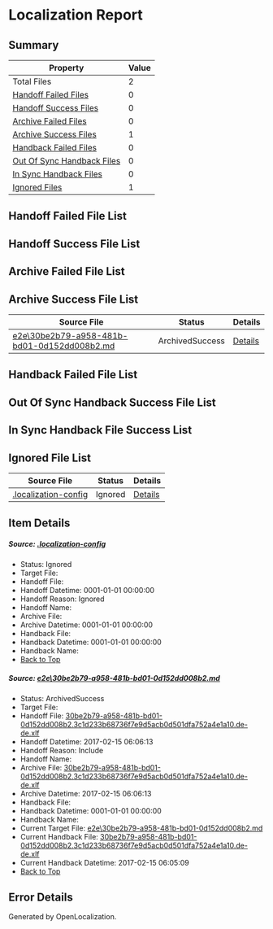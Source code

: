 # <a name='report-top'></a> Localization Report

## Summary
 Property | Value 
 -------- | ----- 
 Total Files | 2
[ Handoff Failed Files ](#handoff-failed-list)| 0
[ Handoff Success Files ](#handoff-success-list)| 0
[ Archive Failed Files ](#archive-failed-list)| 0
[ Archive Success Files ](#archive-success-list)| 1
[ Handback Failed Files ](#handback-failed-list)| 0
[ Out Of Sync Handback Files ](#outofsync-handback-success-list)| 0
[ In Sync Handback Files ](#insync-handback-success-list)| 0
[ Ignored Files ](#ignored-list)| 1

## <a name='handoff-failed-list'></a> Handoff Failed File List

## <a name='handoff-success-list'></a> Handoff Success File List

## <a name='archive-failed-list'></a> Archive Failed File List

## <a name='archive-success-list'></a> Archive Success File List
 Source File | Status | Details 
 ----------- | ------ | ------- 
 [e2e\30be2b79-a958-481b-bd01-0d152dd008b2.md](https://github.com/OpenLocalizationTestOrg/ol-test0/blob/cf335ef29c8a88c27250556c7f68f6a7947e25e1/e2e/30be2b79-a958-481b-bd01-0d152dd008b2.md) | ArchivedSuccess | [Details](#aeb11f2cec78e276a6b4d0e1988627c6f92ccc231)

## <a name='handback-failed-list'></a> Handback Failed File List

## <a name='outofsync-handback-success-list'></a> Out Of Sync Handback Success File List

## <a name='insync-handback-success-list'></a> In Sync Handback File Success List

## <a name='ignored-list'></a> Ignored File List
 Source File | Status | Details 
 ----------- | ------ | ------- 
 [.localization-config](https://github.com/OpenLocalizationTestOrg/ol-test0/blob/cf335ef29c8a88c27250556c7f68f6a7947e25e1/.localization-config) | Ignored | [Details](#cb0632cf59c1387fc1742bfb9fa3c47f87e2e5c90)

## Item Details
##### <a name='cb0632cf59c1387fc1742bfb9fa3c47f87e2e5c90'></a> Source: [.localization-config](https://github.com/OpenLocalizationTestOrg/ol-test0/blob/cf335ef29c8a88c27250556c7f68f6a7947e25e1/.localization-config)
* Status: Ignored
* Target File: 
* Handoff File: 
* Handoff Datetime: 0001-01-01 00:00:00
* Handoff Reason: Ignored
* Handoff Name: 
* Archive File: 
* Archive Datetime: 0001-01-01 00:00:00
* Handback File: 
* Handback Datetime: 0001-01-01 00:00:00
* Handback Name: 
* [Back to Top](#report-top)

##### <a name='aeb11f2cec78e276a6b4d0e1988627c6f92ccc231'></a> Source: [e2e\30be2b79-a958-481b-bd01-0d152dd008b2.md](https://github.com/OpenLocalizationTestOrg/ol-test0/blob/cf335ef29c8a88c27250556c7f68f6a7947e25e1/e2e/30be2b79-a958-481b-bd01-0d152dd008b2.md)
* Status: ArchivedSuccess
* Target File: 
* Handoff File: [30be2b79-a958-481b-bd01-0d152dd008b2.3c1d233b68736f7e9d5acb0d501dfa752a4e1a10.de-de.xlf](https://github.com/OpenLocalizationTestOrg/ol-test0-handoff/blob/e0052adfd2728c5324ac482c513588f29858abc4/ol-handoff/OpenLocalizationTestOrg/ol-test0-dede/shujia/ht/30be2b79-a958-481b-bd01-0d152dd008b2.3c1d233b68736f7e9d5acb0d501dfa752a4e1a10.de-de.xlf)
* Handoff Datetime: 2017-02-15 06:06:13
* Handoff Reason: Include
* Handoff Name: 
* Archive File: [30be2b79-a958-481b-bd01-0d152dd008b2.3c1d233b68736f7e9d5acb0d501dfa752a4e1a10.de-de.xlf](https://github.com/OpenLocalizationTestOrg/ol-test0-handoff/blob/55a37ec7e7f3834a0fdd35e9e176081445761a50/ol-archive/OpenLocalizationTestOrg/ol-test0-dede/shujia/ht/30be2b79-a958-481b-bd01-0d152dd008b2.3c1d233b68736f7e9d5acb0d501dfa752a4e1a10.de-de.xlf)
* Archive Datetime: 2017-02-15 06:06:13
* Handback File: 
* Handback Datetime: 0001-01-01 00:00:00
* Handback Name: 
* Current Target File: [e2e\30be2b79-a958-481b-bd01-0d152dd008b2.md](https://github.com/OpenLocalizationTestOrg/ol-test0-dede/blob/51a564b06b092820416a04464fd016c210b10f86/e2e/30be2b79-a958-481b-bd01-0d152dd008b2.md)
* Current Handback File: [30be2b79-a958-481b-bd01-0d152dd008b2.3c1d233b68736f7e9d5acb0d501dfa752a4e1a10.de-de.xlf](https://github.com/OpenLocalizationTestOrg/ol-test0-handback/blob/162dd026577982ad0d17cf74136aecf33dfde2fc/ol-handback/OpenLocalizationTestOrg/ol-test0-dede/shujia/ht/30be2b79-a958-481b-bd01-0d152dd008b2.3c1d233b68736f7e9d5acb0d501dfa752a4e1a10.de-de.xlf)
* Current Handback Datetime: 2017-02-15 06:05:09
* [Back to Top](#report-top)


## Error Details

Generated by OpenLocalization.
